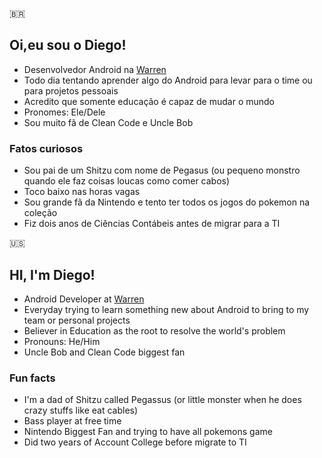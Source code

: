 :brazil:
## Oi,eu sou o Diego!

- Desenvolvedor Android na [Warren](https://www.warren.com.br)
- Todo dia tentando aprender algo do Android para levar para o time ou para projetos pessoais
- Acredito que somente educação é capaz de mudar o mundo
- Pronomes: Ele/Dele
- Sou muito fã de Clean Code e Uncle Bob

### Fatos curiosos

- Sou pai de um Shitzu com nome de Pegasus (ou pequeno monstro quando ele faz coisas loucas como comer cabos)
- Toco baixo nas horas vagas
- Sou grande fã da Nintendo e tento ter todos os jogos do pokemon na coleção
- Fiz dois anos de Ciências Contábeis antes de migrar para a TI

:us:

## HI, I'm Diego!

- Android Developer at [Warren](https://www.warren.com.br)
- Everyday trying to learn something new about Android to bring to my team or personal projects
- Believer in Education as the root to resolve the world's problem
- Pronouns: He/Him
- Uncle Bob and Clean Code biggest fan

### Fun facts

- I'm a dad of Shitzu called Pegassus (or little monster when he does crazy stuffs like eat cables)
- Bass player at free time
- Nintendo Biggest Fan and trying to have all pokemons game
- Did two years of Account College before migrate to TI

